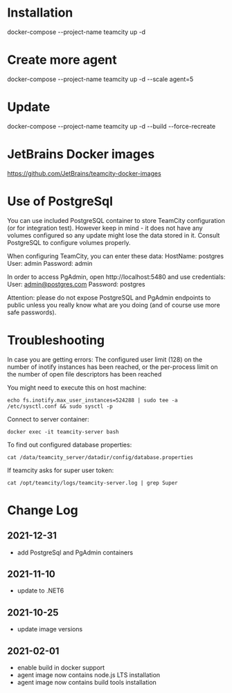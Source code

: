 # Installation

docker-compose --project-name teamcity up -d

# Create more agent

docker-compose --project-name teamcity up -d --scale agent=5

# Update

docker-compose --project-name teamcity up -d --build --force-recreate

# JetBrains Docker images

https://github.com/JetBrains/teamcity-docker-images

# Use of PostgreSql

You can use included PostgreSQL container to store TeamCity configuration (or for integration test).
However keep in mind - it does not have any volumes configured so any update
might lose the data stored in it. Consult PostgreSQL to configure volumes properly.

When configuring TeamCity, you can enter these data:
HostName: postgres
User: admin
Password: admin

In order to access PgAdmin, open http://localhost:5480 and use credentials:
User: admin@postgres.com
Password: postgres

Attention: please do not expose PostgreSQL and PgAdmin endpoints to public unless you really know what are you doing (and of course use more safe passwords).

# Troubleshooting

In case you are getting errors:
The configured user limit (128) on the number of inotify instances has been reached, or the per-process limit on the number of open file descriptors has been reached

You might need to execute this on host machine:

```
echo fs.inotify.max_user_instances=524288 | sudo tee -a /etc/sysctl.conf && sudo sysctl -p
```

Connect to server container:

```
docker exec -it teamcity-server bash
```

To find out configured database properties:

```
cat /data/teamcity_server/datadir/config/database.properties
```

If teamcity asks for super user token:

```
cat /opt/teamcity/logs/teamcity-server.log | grep Super
```


# Change Log

## 2021-12-31

- add PostgreSql and PgAdmin containers

## 2021-11-10

- update to .NET6

## 2021-10-25

- update image versions

## 2021-02-01

- enable build in docker support
- agent image now contains node.js LTS installation
- agent image now contains build tools installation